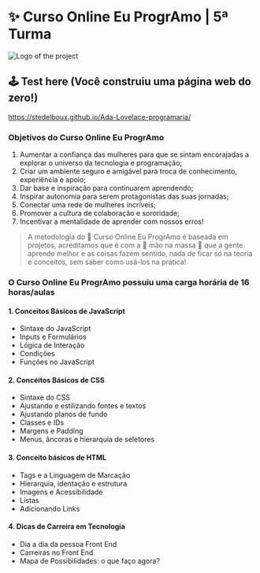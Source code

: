 # ✨ Curso Online Eu ProgrAmo | 5ª Turma
![Logo of the project](https://github.com/stedelboux/Ada-Lovelace-programaria/Certificado-ProgrAmo-5Turma.png)

## 🕹 Test here (Você construiu uma página web do zero!)

https://stedelboux.github.io/Ada-Lovelace-programaria/

### Objetivos do Curso Online Eu ProgrAmo
1. Aumentar a confiança das mulheres para que se sintam encorajadas a explorar o universo da tecnologia e programação;
2. Criar um ambiente seguro e amigável para troca de conhecimento, experiência e apoio;
3. Dar base e inspiração para continuarem aprendendo;
4. Inspirar autonomia para serem protagonistas das suas jornadas;
5. Conectar uma rede de mulheres incríveis;
6. Promover a cultura de colaboração e sororidade;
7. Incentivar a mentalidade de aprender com nossos erros!

> A metodologia do 🚀 Curso Online Eu ProgrAmo é baseada em projetos, acreditamos que é com a  🍝 mão na massa 🍝 que a gente aprende melhor e as coisas fazem sentido, nada de ficar só na teoria e conceitos, sem saber como usá-los na prática!

### O Curso Online Eu ProgrAmo possuiu uma carga horária de 16 horas/aulas

#### 1. Conceitos Básicos de JavaScript
  * Sintaxe do JavaScript
  * Inputs e Formulários
  * Lógica de Interação
  * Condições
  * Funções no JavaScript

#### 2. Conceitos Básicos de CSS
  * Sintaxe do CSS
  * Ajustando e estilizando fontes e textos
  * Ajustando planos de fundo
  * Classes e IDs
  * Margens e Padding
  * Menus, âncoras e hierarquia de seletores

#### 3. Conceito básicos de HTML
  * Tags e a Linguagem de Marcação
  * Hierarquia, identação e estrutura
  * Imagens e Acessibilidade
  * Listas
  * Adicionando Links

#### 4. Dicas de Carreira em Tecnologia
  * Dia a dia da pessoa Front End
  * Carreiras no Front End
  * Mapa de Possibilidades: o que faço agora?
